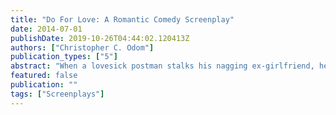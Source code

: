 ```yaml
---
title: "Do For Love: A Romantic Comedy Screenplay"
date: 2014-07-01
publishDate: 2019-10-26T04:44:02.120413Z
authors: ["Christopher C. Odom"]
publication_types: ["5"]
abstract: "When a lovesick postman stalks his nagging ex-girlfriend, he and the love-starved police lady who catches him, fall in love. - \"What you won't do, you'll for love.\"When Postman Pete gets dumped by his nagging girlfriend of five years, she's becomes a bad habit he just can't kick. Through the poor advice of his estranged buddies, Pete embarks upon a series of dating misadventures, while secretly stalking his ex, betwixt each date from hell. Pete may be a professional postal worker, but a seasoned stalker he is not. A peculiar patrolwoman, and her pointed partner are always there to intervene. Pete, on the rebound, and the patrolwoman, fond of things she shouldn't have, take a liking to each other and plan a date. But, how will the story end? DO FOR LOVE is a Romantic Screwball Comedy along the lines of SOMETHING ABOUT MARY. A risqué comedic glimpse of tangible and freaky, familiar circumstances, DO FOR LOVE is a story to which we can all relate, but try to forget."
featured: false
publication: ""
tags: ["Screenplays"]
---
```


